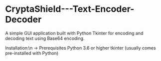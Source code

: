 # CryptaShield---Text-Encoder-Decoder

A simple GUI application built with Python Tkinter for encoding and decoding text using Base64 encoding.

Installation:\n
-> Prerequisites
Python 3.6 or higher
tkinter (usually comes pre-installed with Python)
